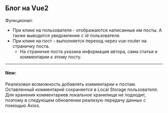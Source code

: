 ## Блог на Vue2 ##
Функционал:
- При клике на пользователя - отображаются написанные им посты. А также выводится уведомление с id пользователя.
- При клике на пост - выполняется переход через vue-router на страничку поста.
    - На страничке поста указана информация автора, сама статья и комментарии к этому посту.

---

#### New:
Реализовал возможность добавлять комментарии к постам. Оставленный комментарий сохраняется в Local Storage пользователя.
Для хранения комментариев локальное хранилище не подходит, поэтому в следующем обновлении реализую передачу данных с помощью Axios.
